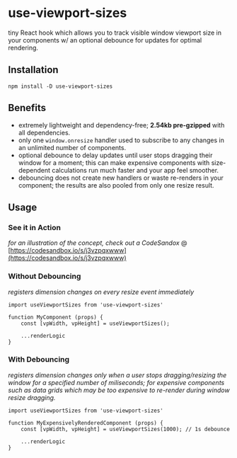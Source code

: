 # use-viewport-sizes #

tiny React hook which allows you to track visible window viewport size in your components w/ an optional debounce for updates for optimal rendering.

## Installation ##

```
npm install -D use-viewport-sizes
```

## Benefits
- extremely lightweight and dependency-free; **2.54kb pre-gzipped** with all dependencies.
- only one `window.onresize` handler used to subscribe to any changes in an unlimited number of components.
- optional debounce to delay updates until user stops dragging their window for a moment; this can make expensive components with size-dependent calculations run much faster and your app feel smoother.
- debouncing does not create new handlers or waste re-renders in your component; the results are also pooled from only one resize result.

## Usage ##

### **See it in Action** ###
*for an illustration of the concept, check out a CodeSandox* @
[https://codesandbox.io/s/j3vzpqxwww](https://codesandbox.io/s/j3vzpqxwww)

### **Without Debouncing**
*registers dimension changes on every resize event immediately*

```
import useViewportSizes from 'use-viewport-sizes'

function MyComponent (props) {
    const [vpWidth, vpHeight] = useViewportSizes();

    ...renderLogic
}
```


### **With Debouncing**  
*registers dimension changes only when a user stops dragging/resizing the window for a specified number of miliseconds; for expensive components such as data grids which may be too
expensive to re-render during window resize dragging.*
```
import useViewportSizes from 'use-viewport-sizes'

function MyExpensivelyRenderedComponent (props) {
    const [vpWidth, vpHeight] = useViewportSizes(1000); // 1s debounce

    ...renderLogic
}
```

